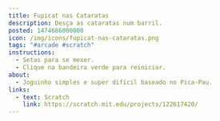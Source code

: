 ```yaml
---
title: Fupicat nas Cataratas
description: Desça as cataratas num barril.
posted: 1474686000000
icon: /img/icons/fupicat-nas-cataratas.png
tags: "#arcade #scratch"
instructions:
  - Setas para se mexer.
  - Clique na bandeira verde para reiniciar.
about:
  - Joguinho simples e super difícil baseado no Pica-Pau.
links:
  - text: Scratch
    link: https://scratch.mit.edu/projects/122617420/
---
```

<scratch url="https://scratch.mit.edu/projects/122617420/"></scratch>